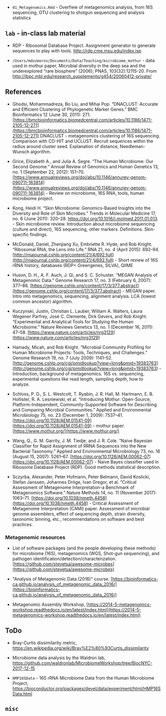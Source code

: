 - `01_Metagenomics.Rmd` - Overfiew of metagenomics analysis, from 16S sequencing, OTU clustering to shotgun sequencing and analysis statistics


## `lab` - in-class lab material

- RDP - Ribosomal Database Project. Assignment generator to generate sequences to play with tools. http://rdp.cme.msu.edu/index.jsp

- `/Users/mdozmorov/Documents/Data/Teaching/microbiome_mothur` - data used in mothur paper, Microbial diversity in the deep sea and the underexplored "rare biosphere" (2006); PNAS, 103(32):12115-20. From http://jbpc.mbl.edu/research_supplements/g454/20060412-private/


## References

- Ghodsi, Mohammadreza, Bo Liu, and Mihai Pop. “DNACLUST: Accurate and Efficient Clustering of Phylogenetic Marker Genes.” BMC Bioinformatics 12 (June 30, 2011): 271. [https://bmcbioinformatics.biomedcentral.com/articles/10.1186/1471-2105-12-271](https://bmcbioinformatics.biomedcentral.com/articles/10.1186/1471-2105-12-271) DNACLUST - metagenomics clustering of 16S sequencing. Comparison with CD-HIT and UCLUST. Recruit sequences within the radius around cluster seed. Explanation of distance, Needleman-Wunsch algorithm.

- Grice, Elizabeth A., and Julia A. Segre. “The Human Microbiome: Our Second Genome.” Annual Review of Genomics and Human Genetics 13, no. 1 (September 22, 2012): 151–70. [https://www.annualreviews.org/doi/abs/10.1146/annurev-genom-090711-163814](https://www.annualreviews.org/doi/abs/10.1146/annurev-genom-090711-163814) - Review on microbiome, 16S RNA, tools, human microbiome project.

- Kong, Heidi H. “Skin Microbiome: Genomics-Based Insights into the Diversity and Role of Skin Microbes.” Trends in Molecular Medicine 17, no. 6 (June 2011): 320–28. https://doi.org/10.1016/j.molmed.2011.01.013. - Skin microbiome review. Introduction about microbiome sequencing (culture and direct), 16S sequencing, other markers. Definitions. Skin-specific findings.

- McDonald, Daniel, Zhenjiang Xu, Embriette R. Hyde, and Rob Knight. “Ribosomal RNA, the Lens into Life.” RNA 21, no. 4 (April 2015): 692–94. [http://rnajournal.cshlp.org/content/21/4/692.full](http://rnajournal.cshlp.org/content/21/4/692.full) - Short review of 16S rRNA history, databases (RDP< Greengenes, SILVA), QIIME

- Huson, D. H., A. F. Auch, J. Qi, and S. C. Schuster. “MEGAN Analysis of Metagenomic Data.” Genome Research 17, no. 3 (February 6, 2007): 377–86. [https://genome.cshlp.org/content/17/3/377.abstract](https://genome.cshlp.org/content/17/3/377.abstract) - MEGAN paper. Intro into metagenomics, sequencing, alignment analysis. LCA (lowest common ancestor) algorithm.

- Kuczynski, Justin, Christian L. Lauber, William A. Walters, Laura Wegener Parfrey, José C. Clemente, Dirk Gevers, and Rob Knight. “Experimental and Analytical Tools for Studying the Human Microbiome.” Nature Reviews Genetics 13, no. 1 (December 16, 2011): 47–58. [https://www.nature.com/articles/nrg3129](https://www.nature.com/articles/nrg3129)

- Hamady, Micah, and Rob Knight. “Microbial Community Profiling for Human Microbiome Projects: Tools, Techniques, and Challenges.” Genome Research 19, no. 7 (July 2009): 1141–52. [http://genome.cshlp.org/cgi/pmidlookup?view=long&pmid=19383763](http://genome.cshlp.org/cgi/pmidlookup?view=long&pmid=19383763) - Introduction, background of metagenomics. 16S vs. sequencing, experimental questions like read length, sampling depth, how to analyze.

- Schloss, P. D., S. L. Westcott, T. Ryabin, J. R. Hall, M. Hartmann, E. B. Hollister, R. A. Lesniewski, et al. “Introducing Mothur: Open-Source, Platform-Independent, Community-Supported Software for Describing and Comparing Microbial Communities.” Applied and Environmental Microbiology 75, no. 23 (December 1, 2009): 7537–41. [https://doi.org/10.1128/AEM.01541-09](https://doi.org/10.1128/AEM.01541-09) - mothur paper. [https://www.mothur.org/](https://www.mothur.org/)

- Wang, Q., G. M. Garrity, J. M. Tiedje, and J. R. Cole. “Naive Bayesian Classifier for Rapid Assignment of RRNA Sequences into the New Bacterial Taxonomy.” Applied and Environmental Microbiology 73, no. 16 (August 15, 2007): 5261–67. [https://doi.org/10.1128/AEM.00062-07](https://doi.org/10.1128/AEM.00062-07) - Naive Bayes classifier used in Ribosome Database Project (RDP). Good methods statistical description.

- Sczyrba, Alexander, Peter Hofmann, Peter Belmann, David Koslicki, Stefan Janssen, Johannes Dröge, Ivan Gregor, et al. “Critical Assessment of Metagenome Interpretation-a Benchmark of Metagenomics Software.” Nature Methods 14, no. 11 (November 2017): 1063–71. [https://doi.org/10.1038/nmeth.4458](https://doi.org/10.1038/nmeth.4458) - Critical Assessment of Metagenome Interpretation (CAMI) paper. Assessment of microbial genome assemblers, effect of sequencing depth, strain diversity, taxonomic binning, etc., recommendations on software and best practices.

### Metagenomic resources

- List of software packages (and the people developing these methods) for microbiome (16S), metagenomics (WGS, Shot-gun sequencing), and pathogen identification/detection/characterization. [https://github.com/stevetsa/awesome-microbes](https://github.com/stevetsa/awesome-microbes)

- "Analysis of Metagenomic Data (2016)" course. [https://bioinformatics-ca.github.io/analysis_of_metagenomic_data_2016/](https://bioinformatics-ca.github.io/analysis_of_metagenomic_data_2016/)

- Metagenomic Assembly Workshop, [https://2014-5-metagenomics-workshop.readthedocs.io/en/latest/index.html](https://2014-5-metagenomics-workshop.readthedocs.io/en/latest/index.html)


## ToDo

- Bray-Curtis dissimilarity metric, https://en.wikipedia.org/wiki/Bray%E2%80%93Curtis_dissimilarity

- Microbiome data analysis by the Waldron lab, https://github.com/waldronlab/MicrobiomeWorkshop/tree/BiocNYC-2017-12-15

- `HMP16SData` - 16S rRNA Microbiome Data from the Human Microbiome Project, https://bioconductor.org/packages/devel/data/experiment/html/HMP16SData.html

## `misc`
